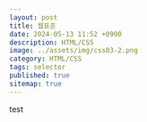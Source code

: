 ```yaml
---
layout: post
title: 웹표준
date: 2024-05-13 11:52 +0900
description: HTML/CSS 
image: ../assets/img/css03-2.png
category: HTML/CSS
tags: selector
published: true
sitemap: true
---
```


test
